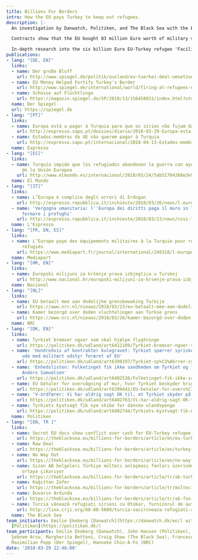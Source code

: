 ```yaml
---
title: Billions For Borders
intro: How the EU pays Turkey to keep out refugees.
description: |-
  An investigation by Danwatch, Politiken, and The Black Sea with the European Investigative Collaborations (EIC) network looks into the programmes paid for by the EU to Turkey to keep refugees out of Europe.

  Contracts show that the EU bought 83 million Euro worth of military vehicles, surveillance equipment and patrol boats for the Turkish military to seal and police its borders with Europe and Syria, which experts argue might contravene international humanitarian law.

  In-depth research into the six billion Euro EU-Turkey refugee 'Facility', signed in 2016 and financed by European tax payer money, reveals that it suffers from lack of transparency, slow implementation, harassment by Turkey of NGOs partners, and a rush to play politics.
publications:
- lang: "[DE, EN]"
  links:
  - name: Der große Bluff
    url: http://www.spiegel.de/politik/ausland/eu-tuerkei-deal-umsetzung-hakt-projekte-liegen-brach-partner-schikaniert-a-1200587.html
  - name: EU Money Helped Fortify Turkey's Border
    url: http://www.spiegel.de/international/world/firing-at-refugees-eu-money-helped-fortify-turkey-s-border-a-1199667.html
  - name: Schüsse auf Flüchtlinge
    url: https://magazin.spiegel.de/SP/2018/13/156458031/index.html?utm_source=spon&utm_campaign=centerpage
  name: Der Spiegel
  url: https://spiegel.de
- lang: "[PT]"
  links:
  - name: Europa está a pagar à Turquia para que os sírios não fujam da guerra
    url: http://expresso.sapo.pt/dossies/diario/2018-03-29-Europa-esta-a-pagar-a-Turquia-para-que-os-sirios-nao-fujam-da-guerra#gs.dJ5b=Qc
  - name: Estados-membros da UE não querem pagar à Turquia
    url: http://expresso.sapo.pt/internacional/2018-04-13-Estados-membros-da-UE-nao-querem-pagar-a-Turquia#gs.rFTWYSA
  name: Expresso
- lang: "[ES]"
  links:
  - name: Turquía impide que los refugiados abandonen la guerra con ayuda de fondos
      de la Unión Europea
    url: http://www.elmundo.es/internacional/2018/03/24/5ab51704268e3e9b7e8b4592.html
  name: El Mundo
- lang: "[IT]"
  links:
  - name: L’Europa è complice degli orrori di Erdogan
    url: http://espresso.repubblica.it/inchieste/2018/03/26/news/l-europa-e-complice-degli-orrori-di-erdogan-1.319952
  - name: 'Vergogna umanitaria: l''Europa dei diritti paga il muro in Turchia per
      fermare i profughi'
    url: http://espresso.repubblica.it/inchieste/2018/03/23/news/cosi-l-europa-paga-il-muro-in-turchia-1.319939
  name: L'Espresso
- lang: "[FR, EN, ES]"
  links:
  - name: L’Europe paye des équipements militaires à la Turquie pour refouler les
      réfugiés
    url: https://www.mediapart.fr/journal/international/240318/l-europe-paye-des-equipements-militaires-la-turquie-pour-refouler-les-refugies?onglet=full
  name: Mediapart
- lang: "[HR, EN]"
  links:
  - name: Europski milijuni za kršenje prava izbjeglica u Turskoj
    url: http://www.nacional.hr/europski-milijuni-za-krsenje-prava-izbjeglica-u-turskoj
  name: Nacional
- lang: "[NL]"
  links:
  - name: EU betaalt mee aan dodelijke grensbewaking Turkije
    url: https://www.nrc.nl/nieuws/2018/03/23/eu-betaalt-mee-aan-dodelijke-grensbewaking-turkije-a1596905
  - name: Kamer bezorgd over doden vluchtelingen aan Turkse grens
    url: https://www.nrc.nl/nieuws/2018/03/26/kamer-bezorgd-over-doden-vluchtelingen-aan-turkse-grens-a1597056
  name: NRC
- lang: "[DK, EN]"
  links:
  - name: Tyrkiet bremser ngoer som skal hjælpe flygtninge
    url: https://politiken.dk/udland/art6412109/Tyrkiet-bremser-ngoer-som-skal-hj%C3%A6lpe-flygtninge
  - name: 'Hundredvis af kontrakter kulegravet: Tyrkiet spærrer syriske flygtninge
      ude med militært udstyr foræret af EU'
    url: https://politiken.dk/udland/art6398197/Tyrkiet-sp%C3%A6rrer-syriske-flygtninge-ude-med-milit%C3%A6rt-udstyr-for%C3%A6ret-af-EU
  - name: 'Enhedslisten: Folketinget fik ikke sandheden om Tyrkiet og flygtninge fra
      Anders Samuelsen'
    url: https://politiken.dk/udland/art6402536/Folketinget-fik-ikke-sandheden-om-Tyrkiet-og-flygtninge-fra-Anders-Samuelsen
  - name: EU betaler for overvågning af mur, hvor Tyrkiet beskyder krigsflygtninge
    url: https://politiken.dk/udland/art6399441/EU-betaler-for-overv%C3%A5gning-af-mur-hvor-Tyrkiet-beskyder-krigsflygtninge
  - name: 'V-ordfører: Vi har aldrig sagt OK til, at Tyrkiet skyder på flygtninge'
    url: https://politiken.dk/udland/art6402763/Vi-har-aldrig-sagt-OK-til-at-Tyrkiet-skyder-p%C3%A5-flygtninge
  - name: Tyrkiets kystvagt fik nye skibe for danske ulandspenge
    url: https://politiken.dk/udland/art6402744/Tyrkiets-kystvagt-fik-nye-skibe-for-danske-ulandspenge
  name: Politiken
- lang: "[EN, TR ]"
  links:
  - name: Secret EU docs show conflict over cash for EU-Turkey refugee deal
    url: https://theblacksea.eu/billions-for-borders/article/en/eu-turkey-meeting-leak
  - name: Raw Deal
    url: https://theblacksea.eu/billions-for-borders/article/en/turkey-eu-deal
  - name: No Way Out
    url: https://theblacksea.eu/billions-for-borders/article/en/no-way-out
  - name: Sızan AB belgeleri Türkiye mülteci anlaşması fonları üzerindeki anlaşmazlığı
      ortaya çıkarıyor
    url: https://theblacksea.eu/billions-for-borders/article/tr/ab-turkiye-multeci-komite
  - name: Kağıttan Zafer
    url: https://theblacksea.eu/billions-for-borders/article/tr/multeci-anlasmasi
  - name: Duvarın Ardında
    url: https://theblacksea.eu/billions-for-borders/article/tr/ab-fon-askeri-arac
  - name: Turcia vânează refugiați sirieni cu Otokar, furnizorul de autobuze al PMB
    url: http://linx.crji.org/88-88-5609/turcia-vacircneaza-refugiati-sirieni-otokar-furnizorul-autobuze-pmb
  name: The Black Sea
team_initiators: Emilie Ekeberg [Danwatch](https://danwatch.dk/en/) with John Hansen
  [Politiken](https://politiken.dk/)
team_participants: Emilie Ekeberg (Danwatch), John Hansen (Politiken), Zeynep Şentek,
  Şebnem Arsu, Margherita Bettoni, Craig Shaw (The Black Sea), Francesca Sironi (L'Espresso),
  Maximilian Popp (Der Spiegel), Hanneke Chin-A-Fo (NRC)
date: '2018-03-29 22:46:00'
---
```


